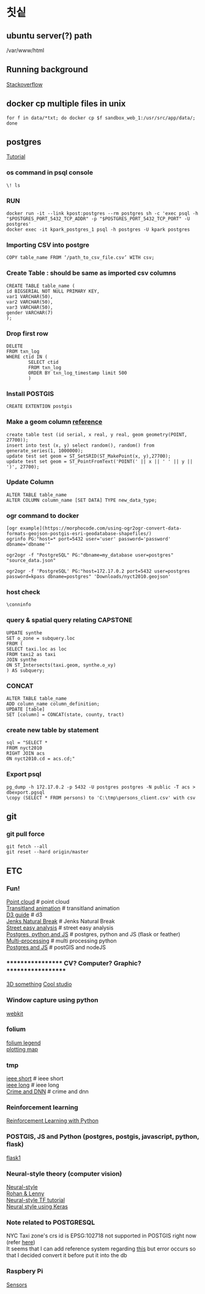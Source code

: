 # 칫싵

## ubuntu server(?) path
/var/www/html 

## Running background
[Stackoverflow](https://askubuntu.com/questions/8653/how-to-keep-processes-running-after-ending-ssh-session)

## docker cp multiple files in unix
```
for f in data/*txt; do docker cp $f sandbox_web_1:/usr/src/app/data/; done
```

## postgres
[Tutorial](https://www.saltycrane.com/blog/2019/01/how-run-postgresql-docker-mac-local-development/)

### os command in psql console
```
\! ls
```

### RUN
```
docker run -it --link kpost:postgres --rm postgres sh -c 'exec psql -h "$POSTGRES_PORT_5432_TCP_ADDR" -p "$POSTGRES_PORT_5432_TCP_PORT" -U postgres'
docker exec -it kpark_postgres_1 psql -h postgres -U kpark postgres
```

### Importing CSV into postgre
```
COPY table_name FROM ‘/path_to_csv_file.csv’ WITH csv;
```

### Create Table : should be same as imported csv columns
```
CREATE TABLE table_name (
id BIGSERIAL NOT NULL PRIMARY KEY,
var1 VARCHAR(50),
var2 VARCHAR(50),
var3 VARCHAR(50),
gender VARCHAR(7)
);
```
### Drop first row
```
DELETE
FROM txn_log
WHERE ctid IN (
        SELECT ctid
        FROM txn_log
        ORDER BY txn_log_timestamp limit 500
        )
```

### Install POSTGIS
```
CREATE EXTENTION postgis
```

### Make a geom column [reference](https://gis.stackexchange.com/questions/122247/st-makepoint-or-st-pointfromtext-to-generate-points)
```
create table test (id serial, x real, y real, geom geometry(POINT, 27700));
insert into test (x, y) select random(), random() from generate_series(1, 1000000);
update test set geom = ST_SetSRID(ST_MakePoint(x, y),27700);
update test set geom = ST_PointFromText('POINT(' || x || ' ' || y || ')', 27700);
```

### Update Column
```
ALTER TABLE table_name
ALTER COLUMN column_name [SET DATA] TYPE new_data_type;
```

### ogr command to docker
```
[ogr example](https://morphocode.com/using-ogr2ogr-convert-data-formats-geojson-postgis-esri-geodatabase-shapefiles/)
ogrinfo PG:"host=* port=5432 user='user' password='password' dbname='dbname'"

ogr2ogr -f "PostgreSQL" PG:"dbname=my_database user=postgres" "source_data.json"

ogr2ogr -f 'PostgreSQL' PG:"host=172.17.0.2 port=5432 user=postgres password=kpass dbname=postgres" 'Downloads/nyct2010.geojson'
```

### host check
```
\conninfo
```
### query & spatial query relating CAPSTONE
```
UPDATE synthe
SET o_zone = subquery.loc
FROM (
SELECT taxi.loc as loc
FROM taxi2 as taxi
JOIN synthe
ON ST_Intersects(taxi.geom, synthe.o_xy)
) AS subquery;
```

### CONCAT
```
ALTER TABLE table_name
ADD column_name column_definition;
UPDATE [table]
SET [column] = CONCAT(state, county, tract)
```
### create new table by statement
```
sql = "SELECT *
FROM nyct2010
RIGHT JOIN acs
ON nyct2010.cd = acs.cd;"
```

### Export psql
```
pg_dump -h 172.17.0.2 -p 5432 -U postgres postgres -N public -T acs > dbexport.pgsql
\copy (SELECT * FROM persons) to 'C:\tmp\persons_client.csv' with csv
```

## git
### git pull force
```
git fetch --all
git reset --hard origin/master
```

## ETC
### Fun!
[Point cloud](https://github.com/heremaps/pptk) # point cloud \
[Transitland animation](https://github.com/transitland/transitland-processing-animation) # transitland animation \
[D3 guide](https://medium.com/@enjalot/the-hitchhikers-guide-to-d3-js-a8552174733a) # d3 \
[Jenks Natural Break](http://qingkaikong.blogspot.com/2018/04/python-jenks-natural-breaks.html) # Jenks Natural Break \
[Street easy analysis](https://observablehq.com/@pstuffa/streeteasy-data-neighborhood-maps) # street easy analysis \
[Postgres, python and JS](https://gis.stackexchange.com/questions/232668/adding-a-postgresql-database-to-a-web-map) # postgres, python and JS (flask or feather) \
[Multi-processing](https://stackoverflow.com/questions/20190668/multiprocessing-a-for-loop) # multi processing python \
[Postgres and JS](https://blog.patricktriest.com/game-of-thrones-map-node-postgres-redis/) # postGIS and nodeJS

### **************** CV? Computer? Graphic? *****************
[3D something](https://github.com/amir32002/3D_Street_View)
[Cool studio](https://studiobehind90.com/)

### Window capture using python
[webkit](http://webscraping.com/blog/Webpage-screenshots-with-webkit/)

### folium
[folium legend](https://nbviewer.jupyter.org/gist/BibMartin/f153aa957ddc5fadc64929abdee9ff2e) \
[plotting map](https://nbviewer.jupyter.org/github/python-visualization/folium/blob/master/examples/GeoJSON_and_choropleth.ipynb?flush_cache=true)

### tmp
[ieee short](https://ieeexplore.ieee.org/stamp/stamp.jsp?arnumber=8419399) # ieee short \
[ieee long](https://www.researchgate.net/profile/Nhat_Hai_Phan/publication/327106790_Deep_Self-Taught_Learning_for_Detecting_Drug_Abuse_Risk_Behavior_in_Tweets_Invited_to_Computational_Social_Network_2018/links/5b795267a6fdcc5f8b53e849/Deep-Self-Taught-Learning-for-Detecting-Drug-Abuse-Risk-Behavior-in-Tweets-Invited-to-Computational-Social-Network-2018.pdf) # ieee long \
[Crime and DNN](https://journals.plos.org/plosone/article/file?id=10.1371/journal.pone.0176244&type=printable) # crime and dnn

### Reinforcement learning
[Reinforcement Learning with Python](https://towardsdatascience.com/reinforcement-learning-with-python-8ef0242a2fa2)

### POSTGIS, JS and Python (postgres, postgis, javascript, python, flask)
[flask1](http://www.jennifergd.com/post/7/)

### Neural-style theory (computer vision)
[Neural-style](https://towardsdatascience.com/neural-style-transfer-tutorial-part-1-f5cd3315fa7f) \
[Rohan & Lenny](https://ayearofai.com/rohan-lenny-2-convolutional-neural-networks-5f4cd480a60b) \
[Neural-style TF tutorial](https://medium.com/tensorflow/neural-style-transfer-creating-art-with-deep-learning-using-tf-keras-and-eager-execution-7d541ac31398) \
[Neural style using Keras](https://medium.com/mlreview/making-ai-art-with-style-transfer-using-keras-8bb5fa44b216)

### Note related to POSTGRESQL
NYC Taxi zone's crs id is EPSG:102718 not supported in POSTGIS right now (refer [here](https://github.com/DataSystemsLab/GeoSpark/issues/185))\
It seems that I can add reference system regarding [this](https://gis.stackexchange.com/questions/260263/srid-for-new-york-city-2010-census-shapefile) but error occurs so that I decided convert it before put it into the db

### Raspbery Pi
[Sensors](https://tutorials-raspberrypi.com/raspberry-pi-sensors-overview-50-important-components/)
